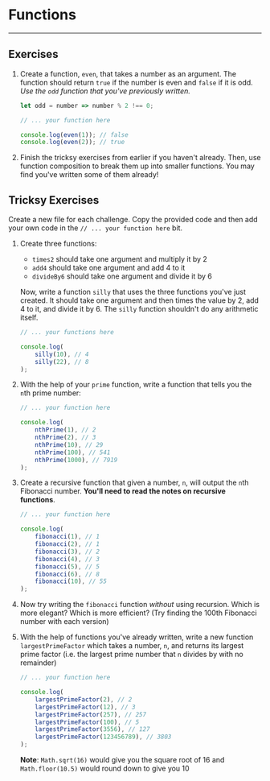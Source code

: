 # Functions

---

## Exercises

1) Create a function, `even`, that takes a number as an argument. The function should return `true` if the number is even and `false` if it is odd. *Use the `odd` function that you've previously written.*

    ```javascript
    let odd = number => number % 2 !== 0;

    // ... your function here

    console.log(even(1)); // false
    console.log(even(2)); // true
    ```

2) Finish the tricksy exercises from earlier if you haven't already. Then, use function composition to break them up into smaller functions. You may find you've written some of them already!

## Tricksy Exercises

Create a new file for each challenge. Copy the provided code and then add your own code in the `// ... your function here` bit.

1) Create three functions:

    - `times2` should take one argument and multiply it by 2
    - `add4` should take one argument and add 4 to it
    - `divideBy6` should take one argument and divide it by 6

    Now, write a function `silly` that uses the three functions you've just created. It should take one argument and then times the value by 2, add 4 to it, and divide it by 6. The `silly` function shouldn't do any arithmetic itself.

    ```javascript
    // ... your functions here

    console.log(
        silly(10), // 4
        silly(22), // 8
    );
    ```

1) With the help of your `prime` function, write a function that tells you the `n`th prime number:

    ```javascript
    // ... your function here

    console.log(
        nthPrime(1), // 2
        nthPrime(2), // 3
        nthPrime(10), // 29
        nthPrime(100), // 541
        nthPrime(1000), // 7919
    );
    ```

1) Create a recursive function that given a number, `n`, will output the `n`th Fibonacci number. **You'll need to read the notes on recursive functions**.

    ```javascript
    // ... your function here

    console.log(
        fibonacci(1), // 1
        fibonacci(2), // 1
        fibonacci(3), // 2
        fibonacci(4), // 3
        fibonacci(5), // 5
        fibonacci(6), // 8
        fibonacci(10), // 55
    );
    ```

1) Now try writing the `fibonacci` function *without* using recursion. Which is more elegant? Which is more efficient? (Try finding the 100th Fibonacci number with each version)

1) With the help of functions you've already written, write a new function `largestPrimeFactor` which takes a number, `n`, and returns its largest prime factor (i.e. the largest prime number that `n` divides by with no remainder)

    ```javascript
    // ... your function here

    console.log(
        largestPrimeFactor(2), // 2
        largestPrimeFactor(12), // 3
        largestPrimeFactor(257), // 257
        largestPrimeFactor(100), // 5
        largestPrimeFactor(3556), // 127
        largestPrimeFactor(123456789), // 3803
    );
    ```

    **Note**: `Math.sqrt(16)` would give you the square root of 16 and `Math.floor(10.5)` would round down to give you 10
